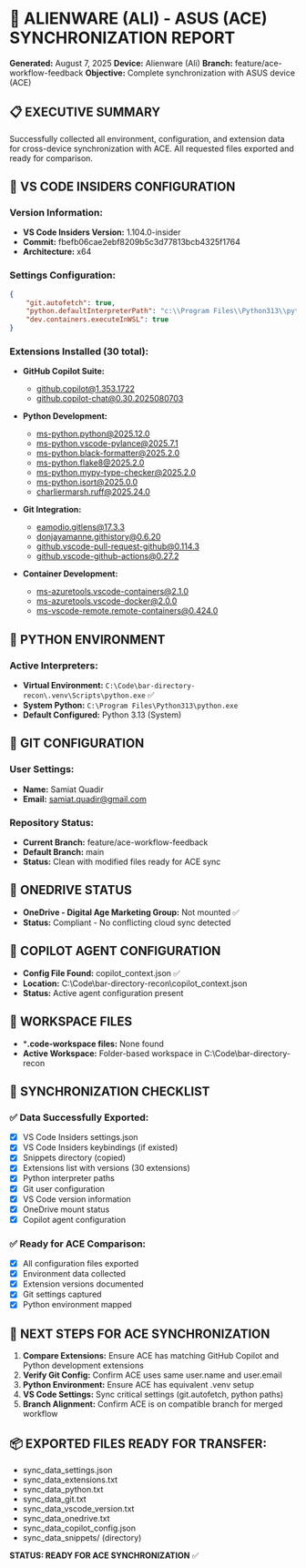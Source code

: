 # 🚀 ALIENWARE (ALI) - ASUS (ACE) SYNCHRONIZATION REPORT
**Generated:** August 7, 2025
**Device:** Alienware (Ali)
**Branch:** feature/ace-workflow-feedback
**Objective:** Complete synchronization with ASUS device (ACE)

## 📋 **EXECUTIVE SUMMARY**
Successfully collected all environment, configuration, and extension data for cross-device synchronization with ACE. All requested files exported and ready for comparison.

## 🔧 **VS CODE INSIDERS CONFIGURATION**

### **Version Information:**
- **VS Code Insiders Version:** 1.104.0-insider
- **Commit:** fbefb06cae2ebf8209b5c3d77813bcb4325f1764
- **Architecture:** x64

### **Settings Configuration:**
```json
{
    "git.autofetch": true,
    "python.defaultInterpreterPath": "c:\\Program Files\\Python313\\python.exe",
    "dev.containers.executeInWSL": true
}
```

### **Extensions Installed (30 total):**
- **GitHub Copilot Suite:**
  - github.copilot@1.353.1722
  - github.copilot-chat@0.30.2025080703

- **Python Development:**
  - ms-python.python@2025.12.0
  - ms-python.vscode-pylance@2025.7.1
  - ms-python.black-formatter@2025.2.0
  - ms-python.flake8@2025.2.0
  - ms-python.mypy-type-checker@2025.2.0
  - ms-python.isort@2025.0.0
  - charliermarsh.ruff@2025.24.0

- **Git Integration:**
  - eamodio.gitlens@17.3.3
  - donjayamanne.githistory@0.6.20
  - github.vscode-pull-request-github@0.114.3
  - github.vscode-github-actions@0.27.2

- **Container Development:**
  - ms-azuretools.vscode-containers@2.1.0
  - ms-azuretools.vscode-docker@2.0.0
  - ms-vscode-remote.remote-containers@0.424.0

## 🐍 **PYTHON ENVIRONMENT**

### **Active Interpreters:**
- **Virtual Environment:** `C:\Code\bar-directory-recon\.venv\Scripts\python.exe` ✅
- **System Python:** `C:\Program Files\Python313\python.exe`
- **Default Configured:** Python 3.13 (System)

## 🔀 **GIT CONFIGURATION**

### **User Settings:**
- **Name:** Samiat Quadir
- **Email:** samiat.quadir@gmail.com

### **Repository Status:**
- **Current Branch:** feature/ace-workflow-feedback
- **Default Branch:** main
- **Status:** Clean with modified files ready for ACE sync

## 🏢 **ONEDRIVE STATUS**
- **OneDrive - Digital Age Marketing Group:** Not mounted ✅
- **Status:** Compliant - No conflicting cloud sync detected

## 🤖 **COPILOT AGENT CONFIGURATION**
- **Config File Found:** copilot_context.json ✅
- **Location:** C:\Code\bar-directory-recon\copilot_context.json
- **Status:** Active agent configuration present

## 📂 **WORKSPACE FILES**
- ***.code-workspace files:** None found
- **Active Workspace:** Folder-based workspace in C:\Code\bar-directory-recon

## 🔄 **SYNCHRONIZATION CHECKLIST**

### ✅ **Data Successfully Exported:**
- [x] VS Code Insiders settings.json
- [x] VS Code Insiders keybindings (if existed)
- [x] Snippets directory (copied)
- [x] Extensions list with versions (30 extensions)
- [x] Python interpreter paths
- [x] Git user configuration
- [x] VS Code version information
- [x] OneDrive mount status
- [x] Copilot agent configuration

### ✅ **Ready for ACE Comparison:**
- [x] All configuration files exported
- [x] Environment data collected
- [x] Extension versions documented
- [x] Git settings captured
- [x] Python environment mapped

## 🎯 **NEXT STEPS FOR ACE SYNCHRONIZATION**
1. **Compare Extensions:** Ensure ACE has matching GitHub Copilot and Python development extensions
2. **Verify Git Config:** Confirm ACE uses same user.name and user.email
3. **Python Environment:** Ensure ACE has equivalent .venv setup
4. **VS Code Settings:** Sync critical settings (git.autofetch, python paths)
5. **Branch Alignment:** Confirm ACE is on compatible branch for merged workflow

## 📦 **EXPORTED FILES READY FOR TRANSFER:**
- sync_data_settings.json
- sync_data_extensions.txt
- sync_data_python.txt
- sync_data_git.txt
- sync_data_vscode_version.txt
- sync_data_onedrive.txt
- sync_data_copilot_config.json
- sync_data_snippets/ (directory)

**STATUS: READY FOR ACE SYNCHRONIZATION** ✅
